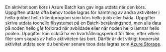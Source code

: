 En aktivitet som körs i Azure Batch kan gav inga utdata när den körs. Uppgiften utdata ofta behov toobe lagras för hämtning av andra aktiviteter i hello-jobbet hello klientprogram som körs hello jobb eller båda. Uppgifter skriva utdata toohello filsystemet på en Batch-beräkningsnod, men alla data på noden hello går förlorad när avbildade eller när noden hello lämnar hello poolen. Uppgifter kan också ha en kvarhållningsperiod för filen, efter vilken filer som skapas av hello aktiviteten tas bort. Därför är det viktigt toopersist aktivitet utdata som du behöver senare tooa data lagras som [Azure Storage](https://docs.microsoft.com/azure/storage/).
